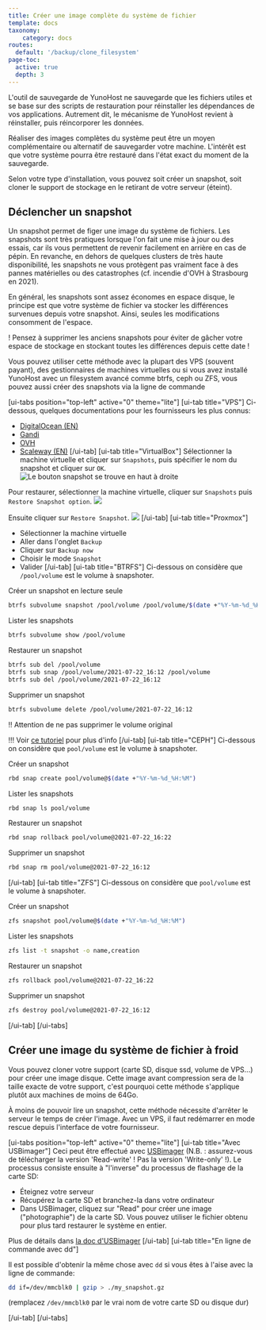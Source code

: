 ```yaml
---
title: Créer une image complète du système de fichier
template: docs
taxonomy:
    category: docs
routes:
  default: '/backup/clone_filesystem'
page-toc:
  active: true
  depth: 3
---
```


L'outil de sauvegarde de YunoHost ne sauvegarde que les fichiers utiles et se base sur des scripts de restauration pour réinstaller les dépendances de vos applications. Autrement dit, le mécanisme de YunoHost revient à réinstaller, puis réincorporer les données.

Réaliser des images complètes du système peut être un moyen complémentaire ou alternatif de sauvegarder votre machine. L'intérêt est que votre système pourra être restauré dans l'état exact du moment de la sauvegarde.

Selon votre type d'installation, vous pouvez soit créer un snapshot, soit cloner le support de stockage en le retirant de votre serveur (éteint).

## Déclencher un snapshot

Un snapshot permet de figer une image du système de fichiers. Les snapshots sont très pratiques lorsque l'on fait une mise à jour ou des essais, car ils vous permettent de revenir facilement en arrière en cas de pépin. En revanche, en dehors de quelques clusters de très haute disponibilité, les snapshots ne vous protègent pas vraiment face à des pannes matérielles ou des catastrophes (cf. incendie d'OVH à Strasbourg en 2021).

En général, les snapshots sont assez économes en espace disque, le principe est que votre système de fichier va stocker les différences survenues depuis votre snapshot. Ainsi, seules les modifications consomment de l'espace.

! Pensez à supprimer les anciens snapshots pour éviter de gâcher votre espace de stockage en stockant toutes les différences depuis cette date !

Vous pouvez utiliser cette méthode avec la plupart des VPS (souvent payant), des gestionnaires de machines virtuelles ou si vous avez installé YunoHost avec un filesystem avancé comme btrfs, ceph ou ZFS, vous pouvez aussi créer des snapshots via la ligne de commande

[ui-tabs position="top-left" active="0" theme="lite"]
[ui-tab title="VPS"]
Ci-dessous, quelques documentations pour les fournisseurs les plus connus:

- [DigitalOcean (EN)](https://docs.digitalocean.com/products/images/snapshots/)
- [Gandi](https://docs.gandi.net/fr/simple_hosting/operations_courantes/snapshots.html)
- [OVH](https://docs.ovh.com/fr/vps/snapshot-vps/)
- [Scaleway (EN)](https://www.scaleway.com/en/docs/backup-your-data-with-snapshots/)
[/ui-tab]
[ui-tab title="VirtualBox"]
Sélectionner la machine virtuelle et cliquer sur `Snapshots`, puis spécifier le nom du snapshot et cliquer sur `OK`.
![Le bouton snapshot se trouve en haut à droite](image://virtualbox-snapshot2.webp)

Pour restaurer, sélectionner la machine virtuelle, cliquer sur `Snapshots` puis `Restore Snapshot option`.
![](image://virtualbox-snapshot3.webp)

Ensuite cliquer sur `Restore Snapshot`.
![](image://virtualbox-snapshot4.webp)
[/ui-tab]
[ui-tab title="Proxmox"]

- Sélectionner la machine virtuelle
- Aller dans l'onglet `Backup`
- Cliquer sur `Backup now`
- Choisir le mode `Snapshot`
- Valider
[/ui-tab]
[ui-tab title="BTRFS"]
Ci-dessous on considère que `/pool/volume` est le volume à snapshoter.

Créer un snapshot en lecture seule

```bash
btrfs subvolume snapshot /pool/volume /pool/volume/$(date +"%Y-%m-%d_%H:%M")
```

Lister les snapshots

```bash
btrfs subvolume show /pool/volume
```

Restaurer un snapshot

```bash
btrfs sub del /pool/volume
btrfs sub snap /pool/volume/2021-07-22_16:12 /pool/volume
btrfs sub del /pool/volume/2021-07-22_16:12
```

Supprimer un snapshot

```bash
btrfs subvolume delete /pool/volume/2021-07-22_16:12
```

!! Attention de ne pas supprimer le volume original

!!! Voir [ce tutoriel](https://www.linux.com/training-tutorials/how-create-and-manage-btrfs-snapshots-and-rollbacks-linux-part-2/) pour plus d'info
[/ui-tab]
[ui-tab title="CEPH"]
Ci-dessous on considère que `pool/volume` est le volume à snapshoter.

Créer un snapshot

```bash
rbd snap create pool/volume@$(date +"%Y-%m-%d_%H:%M")
```

Lister les snapshots

```bash
rbd snap ls pool/volume
```

Restaurer un snapshot

```bash
rbd snap rollback pool/volume@2021-07-22_16:22
```

Supprimer un snapshot

```bash
rbd snap rm pool/volume@2021-07-22_16:12
```

[/ui-tab]
[ui-tab title="ZFS"]
Ci-dessous on considère que `pool/volume` est le volume à snapshoter.

Créer un snapshot

```bash
zfs snapshot pool/volume@$(date +"%Y-%m-%d_%H:%M")
```

Lister les snapshots

```bash
zfs list -t snapshot -o name,creation
```

Restaurer un snapshot

```bash
zfs rollback pool/volume@2021-07-22_16:22
```

Supprimer un snapshot

```bash
zfs destroy pool/volume@2021-07-22_16:12
```

[/ui-tab]
[/ui-tabs]

## Créer une image du système de fichier à froid

Vous pouvez cloner votre support (carte SD, disque ssd, volume de VPS...) pour créer une image disque. Cette image avant compression sera de la taille exacte de votre support, c'est pourquoi cette méthode s'applique plutôt aux machines de moins de 64Go.

À moins de pouvoir lire un snapshot, cette méthode nécessite d'arrêter le serveur le temps de créer l'image. Avec un VPS, il faut redémarrer en mode rescue depuis l'interface de votre fournisseur.

[ui-tabs position="top-left" active="0" theme="lite"]
[ui-tab title="Avec USBimager"]
Ceci peut être effectué avec [USBimager](https://bztsrc.gitlab.io/usbimager/) (N.B. : assurez-vous de télécharger la version 'Read-write' ! Pas la version 'Write-only' !). Le processus consiste ensuite à "l'inverse" du processus de flashage de la carte SD:

- Éteignez votre serveur
- Récupérez la carte SD et branchez-la dans votre ordinateur
- Dans USBimager, cliquez sur "Read" pour créer une image ("photographie") de la carte SD. Vous pouvez utiliser le fichier obtenu pour plus tard restaurer le système en entier.

Plus de détails dans [la doc d'USBimager](https://gitlab.com/bztsrc/usbimager/#creating-backup-image-file-from-device)
[/ui-tab]
[ui-tab title="En ligne de commande avec dd"]

Il est possible d'obtenir la même chose avec `dd` si vous êtes à l'aise avec la ligne de commande:

```bash
dd if=/dev/mmcblk0 | gzip > ./my_snapshot.gz
```

(remplacez `/dev/mmcblk0` par le vrai nom de votre carte SD ou disque dur)

[/ui-tab]
[/ui-tabs]
